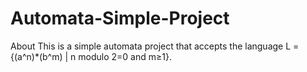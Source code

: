 # Automata-Simple-Project
About This is a simple automata project that accepts the language L = {(a^n)*(b^m) | n modulo 2=0 and m≥1}.
